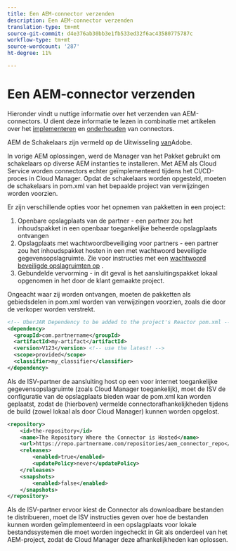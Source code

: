 ```yaml
---
title: Een AEM-connector verzenden
description: Een AEM-connector verzenden
translation-type: tm+mt
source-git-commit: d4e376ab30bb3e1fb533ed32f6ac43580775787c
workflow-type: tm+mt
source-wordcount: '287'
ht-degree: 11%

---
```



Een AEM-connector verzenden
===========================

Hieronder vindt u nuttige informatie over het verzenden van AEM-connectors. U dient deze informatie te lezen in combinatie met artikelen over het [implementeren](implement.md) en [onderhouden](maintain.md) van connectors.

AEM de Schakelaars zijn vermeld op de Uitwisseling [van](https://partners.adobe.com/exchangeprogram/experiencecloud)Adobe.

In vorige AEM oplossingen, werd de Manager van het Pakket gebruikt om schakelaars op diverse AEM instanties te installeren. Met AEM als Cloud Service worden connectors echter geïmplementeerd tijdens het CI/CD-proces in Cloud Manager. Opdat de schakelaars worden opgesteld, moeten de schakelaars in pom.xml van het bepaalde project van verwijzingen worden voorzien.

Er zijn verschillende opties voor het opnemen van pakketten in een project:

1. Openbare opslagplaats van de partner - een partner zou het inhoudspakket in een openbaar toegankelijke beheerde opslagplaats ontvangen
1. Opslagplaats met wachtwoordbeveiliging voor partners - een partner zou het inhoudspakket hosten in een met wachtwoord beveiligde gegevensopslagruimte. Zie voor instructies met een [wachtwoord beveiligde opslagruimten op](/help/onboarding/getting-access-to-aem-in-cloud/setting-up-project.md#password-protected-maven-repositories) .
1. Gebundelde vervorming - in dit geval is het aansluitingspakket lokaal opgenomen in het door de klant gemaakte project.

Ongeacht waar zij worden ontvangen, moeten de pakketten als gebiedsdelen in pom.xml worden van verwijzingen voorzien, zoals die door de verkoper worden verstrekt.

```xml
<!-- UberJAR Dependency to be added to the project's Reactor pom.xml -->
<dependency>
  <groupId>com.partnername</groupId>
  <artifactId>my-artifact</artifactId>
  <version>V123</version> <!-- use the latest! -->
  <scope>provided</scope>
  <classifier>my_classifier</classifier>
</dependency>
```

Als de ISV-partner de aansluiting host op een voor internet toegankelijke gegevensopslagruimte (zoals Cloud Manager toegankelijk), moet de ISV de configuratie van de opslagplaats bieden waar de pom.xml kan worden geplaatst, zodat de (hierboven) vermelde connectorafhankelijkheden tijdens de build (zowel lokaal als door Cloud Manager) kunnen worden opgelost.

```xml
<repository>
    <id>the-repository</id>
    <name>The Repository Where the Connector is Hosted</name>
    <url>https://repo.partnername.com/repositories/aem_connector_repo</url>
    <releases>
        <enabled>true</enabled>
        <updatePolicy>never</updatePolicy>
    </releases>
    <snapshots>
        <enabled>false</enabled>
    </snapshots>
</repository>
```

Als de ISV-partner ervoor kiest de Connector als downloadbare bestanden te distribueren, moet de ISV instructies geven over hoe de bestanden kunnen worden geïmplementeerd in een opslagplaats voor lokale bestandssystemen die moet worden ingecheckt in Git als onderdeel van het AEM-project, zodat de Cloud Manager deze afhankelijkheden kan oplossen.
